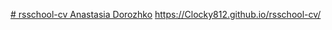 [# rsschool-cv Anastasia Dorozhko](https://Clocky812.github.io/rsschool-cv/)
https://Clocky812.github.io/rsschool-cv/